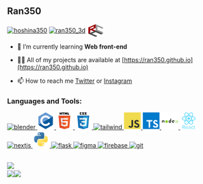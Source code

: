 ## Ran350

<p align="left">
<a href="https://twitter.com/hoshina350" target="blank"><img align="center" src="https://cdn.jsdelivr.net/npm/simple-icons@3.0.1/icons/twitter.svg" alt="hoshina350" height="30" width="40" /></a>
<a href="https://instagram.com/ran350_3d" target="blank"><img align="center" src="https://cdn.jsdelivr.net/npm/simple-icons@3.0.1/icons/instagram.svg" alt="ran350_3d" height="30" width="40" /></a>
<a href="http://www.rcc.ritsumei.ac.jp/"><img align="center" height="30" width="40" src="image/rcc.svg" /></a>
</p>


- 🌱 I’m currently learning **Web front-end**

- 👨‍💻 All of my projects are available at [https://ran350.github.io](https://ran350.github.io)

- 📫 How to reach me [Twitter](https://twitter.com/hoshina350) or [Instagram](https://instagram.com/ran350_3d)


### Languages and Tools:
<p align="left"> 
<a href="https://www.blender.org/" target="_blank"> <img src="https://download.blender.org/branding/community/blender_community_badge_white.svg" alt="blender" width="40" height="40"/> </a> 
<a href="https://www.cprogramming.com/" target="_blank"> <img src="https://raw.githubusercontent.com/devicons/devicon/master/icons/c/c-original.svg" alt="c" width="40" height="40"/> </a>
  <a href="https://www.w3.org/html/" target="_blank"> <img src="https://raw.githubusercontent.com/devicons/devicon/master/icons/html5/html5-original-wordmark.svg" alt="html5" width="40" height="40"/> </a> 
 <a href="https://www.w3schools.com/css/" target="_blank"> <img src="https://raw.githubusercontent.com/devicons/devicon/master/icons/css3/css3-original-wordmark.svg" alt="css3" width="40" height="40"/> </a>
 <a href="https://tailwindcss.com/" target="_blank"> <img src="https://www.vectorlogo.zone/logos/tailwindcss/tailwindcss-icon.svg" alt="tailwind" width="40" height="40"/> </a> 
  <a href="https://developer.mozilla.org/en-US/docs/Web/JavaScript" target="_blank"> <img src="https://raw.githubusercontent.com/devicons/devicon/master/icons/javascript/javascript-original.svg" alt="javascript" width="40" height="40"/> </a> 
 <a href="https://www.typescriptlang.org/" target="_blank"> <img src="https://raw.githubusercontent.com/devicons/devicon/master/icons/typescript/typescript-original.svg" alt="typescript" width="40" height="40"/> </a>
 <a href="https://nodejs.org" target="_blank"> <img src="https://raw.githubusercontent.com/devicons/devicon/master/icons/nodejs/nodejs-original-wordmark.svg" alt="nodejs" width="40" height="40"/> </a> 
 <a href="https://reactjs.org/" target="_blank"> <img src="https://raw.githubusercontent.com/devicons/devicon/master/icons/react/react-original-wordmark.svg" alt="react" width="40" height="40"/> </a>
 <a href="https://nextjs.org/" target="_blank"> <img src="https://cdn.worldvectorlogo.com/logos/nextjs-3.svg" alt="nextjs" width="40" height="40"/> </a>
 <a href="https://www.python.org" target="_blank"> <img src="https://raw.githubusercontent.com/devicons/devicon/master/icons/python/python-original.svg" alt="python" width="40" height="40"/> </a> 
 <a href="https://flask.palletsprojects.com/" target="_blank"> <img src="https://www.vectorlogo.zone/logos/pocoo_flask/pocoo_flask-icon.svg" alt="flask" width="40" height="40"/> </a> 
  <a href="https://www.figma.com/" target="_blank"> <img src="https://www.vectorlogo.zone/logos/figma/figma-icon.svg" alt="figma" width="40" height="40"/> </a> 
 <a href="https://firebase.google.com/" target="_blank"> <img src="https://www.vectorlogo.zone/logos/firebase/firebase-icon.svg" alt="firebase" width="40" height="40"/> </a> 
 <a href="https://git-scm.com/" target="_blank"> <img src="https://www.vectorlogo.zone/logos/git-scm/git-scm-icon.svg" alt="git" width="40" height="40"/> </a>
  </p>


<br />

<div>
  <img width=800 src="https://github-profile-trophy.vercel.app/?username=Ran350&column=7"/>
</div>


<div>
  <img height="170" align="left" src="https://github-readme-stats.vercel.app/api?username=Ran350&count_private=true&include_all_commits=true" />
  <img src="https://github-readme-stats.vercel.app/api/top-langs/?username=Ran350&layout=compact&langs_count=8" />
</div>

